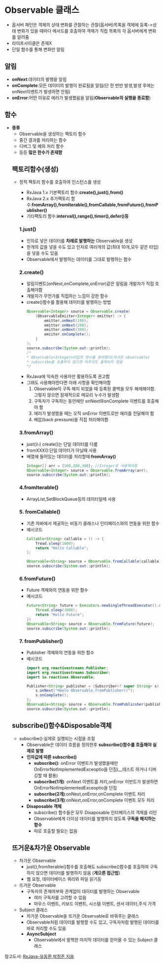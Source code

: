 # Observable 클래스
* 옵서버 패턴은 객체의 상태 변화를 관찰하는 관찰(옵서버)목록을 객체에 등록->상태 변화가 있을 때마다 메서드를 호출하여 객체가 직접 목록의 각 옵서버에게 변화를 알려줌
* 라이프사이클은 존재X
* 단일 함수를 통해 변화만 알림
## 알림
* __onNext__:데이터의 발행을 알림
* __onComplete__:모든 데이터의 발행이 완료됨을 알림(단 한 번만 발생,발생 후에는 onNext이벤트가 발생하면 안됨)
* __onError__:어떤 이유로 에러가 발생했음을 알림(__Observable의 실행을 종료함__)
## 함수
* __종류__
    * Observable을 생성하는 팩토리 함수
    * 중간 결과를 처리하는 함수
    * 디버그 및 예외 처리 함수
    * 등등 __많은 한수가 존재함__
    ## 팩토리함수(생성)
    * 정적 팩토리 함수를 호출하여 인스턴스를 생성
        * RxJava 1.x 기본팩토리 함수:__create(),just(),from()__
        * RxJava 2.x 추가팩토리 함수:__fromArray(),fromIterable(),fromCallable,fromFuture(),fromPublisher()__
        * 기타팩토리 함수:__interval(),range(),timer(),defer()등__

        ### 1.just()
        * 인자로 넣은 데이터를 __차례로 발행하는__ Observable을 생성
        * 한개의 값을 넣을 수도 있고 인자로 여러개의 값(최대 10개,모두 같은 타입)을 넣을 수도 있음
        * Observable에서 발행하는 데이터를 그대로 발행하는 함수

        ### 2.create()
        * 알림이벤트(onNext,onComplete,onError)같은 알림을 개발자가 직접 호출해야함
        * 개발자가 무언가를 직접하는 느낌이 강한 함수
        * create()함수를 활용해 데이터를 발행하는 방법
            ```java
            Observable<Integer> source = Observable.create(
                (ObservableEmiiter<Integer> emitter) -> {
                    emitter.onNext(100);
                    emitter.onNext(200);
                    emitter.onNext(300);
                    emiiter.onComplete();
                }
            );
            source.subscribe(System.out::println);
            /*
            * Observable<Integer>타입의 변수를 분리했다(차가운 observable)
            * subscribe를 호출하지 않으면 아무것도 출력되지 않음
            */
            ```
        * RxJava에 익숙한 사용자만 활용하도록 권고함
        * 그래도 사용해야한다면 아래 사항을 확인해야함
            1. Observable이 구독 해지 되었을 때 등록된 콜백을 모두 해제해야함. 그렇지 않으면 잠재적으로 메모리 누수가 발생함
            2. 구독자가 구독하는 동안에만 onNext와onComplete 이벤트를 호출해야 함
            3. 에러가 발생했을 때는 오직 onError 이벤트로만 에러를 전달해야 함
            4. 배압(back pressure)을 직접 처리해야함

        ### 3.fromArray()
        * just()나 create()는 단일 데이터를 다룸
        * fromXXX():단일 데이터가 아닐때 사용
        * 배열에 들어있는 데이터를 처리할때:__fromArray()__
            ```java
            Integer[] arr = {100,200,300}; //Integer로 사용해야함
            Observable<Integer> source = Observable.fromArray(arr);
            source.subscribe(System.out::println);
            ```
        ### 4.fromIterable()
        * ArrayList,SetBlockQueue등의 데이터일때 사용
        ### 5. fromCallable()
        * 기존 자바에서 제공하는 비동기 클래스나 인터페이스와의 연동을 위한 함수
        * 예시코드
            ```java
            Callable<String> callable = () -> {
                Tread.sleep(1000);
                return "Hello Callable";
            };

            Observable<String> source = Observable.fromCallable(callable);
            source.subscribe(System.out::println);
            ```
        ### 6.fromFuture()
        * Future 객체와의 연동을 위한 함수
        * 예시코드
            ```java
            Future<String> future = Executors.newSingleThreadExecutor().submit(() -> {
                Thread.sleep(1000);
                return "Hello Future";
            })
            Observable<String> source = Observable.fromFuture(future);
            source.subscribe(System.out::println);
            ```
        ### 7. fromPublisher()
        * Publisher 객체와의 연동을 위한 함수
        * 예시코드
            ```java
            import org.reactivestreams.Publisher;
            import org.reactivestreams.Subscriber;
            import io.reactivex.Observable;

            Publisher<String> publisher = (Subscriber<? super String> s) ->{
                s.onNext("Heelo Observable.fromPublisher()");
                s.onComplete();
            };
            Observable<String> source = Observable.fromPublicsher(publisher);
            source.subscribe(System.out::println);
    ## subscribe()함수&Disposable객체
    * subscribe():실제로 실행되는 시점을 조절
        * Observable은 데이터 흐름을 정의한후 __subscribe()함수를 호출해야 실제로 발행__
        * __인자값에 따른 subscribe()__
            * __subscribe()__: onError 이벤트가 발생했을때만 OnErrorNotImplementedExceoptio을 던짐(__테스트 하거나 디버깅할 때 활용)
            * __subscribe(1개)__: onNext 이벤트를 처리,onError 이번트가 발생하면 OnErrorNotImplementedExceoptio을 던짐
            * __subscribe(2개)__:onNext,onError,onComplete 이벤트 처리
            * __subscribe(3개)__:onNext,onError,onComplete 이벤트 모두 처리
        * __Disaposable 객체__
            * subscribe() 함수들은 모두 Disaposable 인터페이스의 객체를 리턴
            * Observable에게 더이상 데이터를 발행하지 않도록 __구독을 해지하는 함수__
            * 따로 호출할 필요는 없음
    ## 뜨거운&차가운 Observable
    * 차가운 Observable
        * just(),fromIterable()함수를 호출해도 subscribe()함수를 호출하여 구독하지 않으면 데이터를 발행하지 않음 (__게으른 접근법__)
        * 웹 요청, 데이터베이스 쿼리와 파일 읽기등
    * 뜨거운 Observable
        * 구독자의 존재여부와 관계없이 데이터를 발행하는 Observable
            * 여러 구독자를 고려할 수 있음
            * 마우스 이벤트, 키보드 이벤트, 시스템 이벤트, 센서 데이터,주식 가격
    * Subject 클래스
        * 차가운 Observable을 뜨거운 Observable로 바꿔주는 클래스
        * Observable처럼 데이터를 발행할 수도 있고, 구독자처럼 발행된 데이터를 바로 처리할 수도 있음
        * __AsyncSubject__
            * Observable에서 발핵한 마지막 데이터를 얻어올 수 있는 Subject 클래스


참고도서: [RxJava-유동환,박정준 지음](https://book.naver.com/bookdb/book_detail.nhn?bid=12495967)